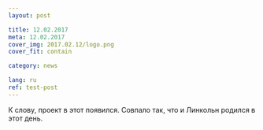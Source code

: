 ```yaml
---
layout: post

title: 12.02.2017
meta: 12.02.2017
cover_img: 2017.02.12/logo.png
cover_fit: contain

category: news

lang: ru
ref: test-post
---
```


К слову, проект в этот появился. Совпало так, что и Линкольн родился в этот день.
